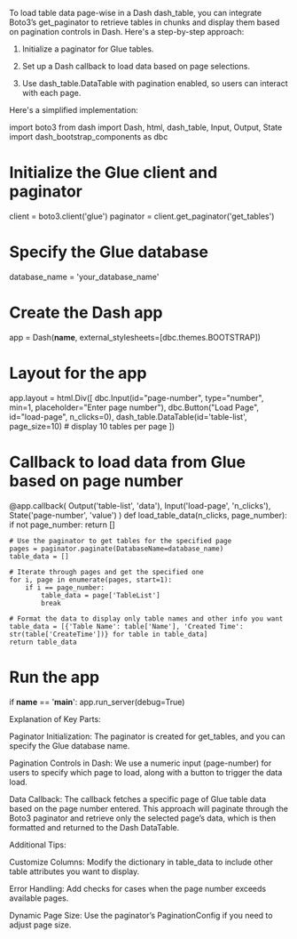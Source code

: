 To load table data page-wise in a Dash dash_table, you can integrate Boto3’s get_paginator to retrieve tables in chunks and display them based on pagination controls in Dash. Here's a step-by-step approach:

1. Initialize a paginator for Glue tables.


2. Set up a Dash callback to load data based on page selections.


3. Use dash_table.DataTable with pagination enabled, so users can interact with each page.



Here's a simplified implementation:

import boto3
from dash import Dash, html, dash_table, Input, Output, State
import dash_bootstrap_components as dbc

# Initialize the Glue client and paginator
client = boto3.client('glue')
paginator = client.get_paginator('get_tables')

# Specify the Glue database
database_name = 'your_database_name'

# Create the Dash app
app = Dash(__name__, external_stylesheets=[dbc.themes.BOOTSTRAP])

# Layout for the app
app.layout = html.Div([
    dbc.Input(id="page-number", type="number", min=1, placeholder="Enter page number"),
    dbc.Button("Load Page", id="load-page", n_clicks=0),
    dash_table.DataTable(id='table-list', page_size=10)  # display 10 tables per page
])

# Callback to load data from Glue based on page number
@app.callback(
    Output('table-list', 'data'),
    Input('load-page', 'n_clicks'),
    State('page-number', 'value')
)
def load_table_data(n_clicks, page_number):
    if not page_number:
        return []

    # Use the paginator to get tables for the specified page
    pages = paginator.paginate(DatabaseName=database_name)
    table_data = []
    
    # Iterate through pages and get the specified one
    for i, page in enumerate(pages, start=1):
        if i == page_number:
            table_data = page['TableList']
            break

    # Format the data to display only table names and other info you want
    table_data = [{'Table Name': table['Name'], 'Created Time': str(table['CreateTime'])} for table in table_data]
    return table_data

# Run the app
if __name__ == '__main__':
    app.run_server(debug=True)

Explanation of Key Parts:

Paginator Initialization: The paginator is created for get_tables, and you can specify the Glue database name.

Pagination Controls in Dash: We use a numeric input (page-number) for users to specify which page to load, along with a button to trigger the data load.

Data Callback: The callback fetches a specific page of Glue table data based on the page number entered. This approach will paginate through the Boto3 paginator and retrieve only the selected page’s data, which is then formatted and returned to the Dash DataTable.


Additional Tips:

Customize Columns: Modify the dictionary in table_data to include other table attributes you want to display.

Error Handling: Add checks for cases when the page number exceeds available pages.

Dynamic Page Size: Use the paginator’s PaginationConfig if you need to adjust page size.


